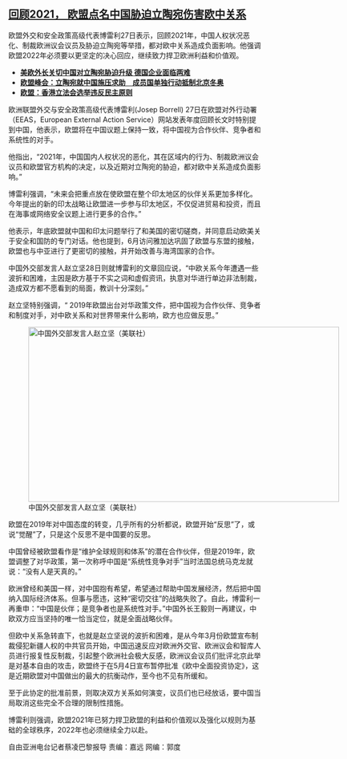 <!--1640720100000-->
[回顾2021， 欧盟点名中国胁迫立陶宛伤害欧中关系](https://www.rfa.org/mandarin/yataibaodao/junshiwaijiao/cl-12282021143339.html)
------

<p>欧盟外交和安全政策高级代表博雷利27日表示，回顾2021年，中国人权状况恶化、制裁欧洲议会议员及胁迫立陶宛等举措，都对欧中关系造成负面影响。他强调欧盟2022年必须要以更坚定的决心回应，继续致力捍卫欧洲利益和价值观。</p><p></p><ul><li><strong><a href="https://www.rfa.org/mandarin/yataibaodao/junshiwaijiao/cl-12232021132259.html">美欧外长关切中国对立陶宛胁迫升级 德国企业面临两难</a></strong></li><li><strong><a href="https://www.rfa.org/mandarin/yataibaodao/junshiwaijiao/cl-12162021142435.html">欧盟峰会：立陶宛就中国施压求助　成员国单独行动抵制北京冬奥</a></strong></li><li><strong><a href="https://www.rfa.org/mandarin/Xinwen/2-12212021102738.html">欧盟：香港立法会选举违反民主原则</a></strong></li></ul><p></p><p>欧洲联盟外交与安全政策高级代表博雷利(Josep Borrell) 27日在欧盟对外行动署（EEAS，European External Action Service）网站发表年度回顾长文时特别提到中国，他表示，欧盟将在中国议题上保持一致，将中国视为合作伙伴、竞争者和系统性的对手。</p><p>他指出，“2021年，中国国内人权状况的恶化，其在区域内的行为、制裁欧洲议会议员和欧盟官方机构的决定，以及近期对立陶宛的胁迫，都对欧中关系造成负面影响。”</p><p>博雷利强调，“未来会把重点放在使欧盟在整个印太地区的伙伴关系更加多样化。今年提出的新的印太战略让欧盟进一步参与印太地区，不仅促进贸易和投资，而且在海事或网络安全议题上进行更多的合作。”</p><p>他表示，年底欧盟就中国和印太问题举行了和美国的密切磋商，并同意启动欧美关于安全和国防的专门对话。他也提到，6月访问雅加达巩固了欧盟与东盟的接触，欧盟也与中亚进行了更密切的接触，并开始改善与海湾国家的合作。</p><p>中国外交部发言人赵立坚28日则就博雷利的文章回应说，“中欧关系今年遭遇一些波折和困难，主因是欧方基于不实之词和虚假资讯，执意对华进行单边非法制裁，造成双方都不愿看到的局面，教训十分深刻。”</p><p>赵立坚特别强调，“ 2019年欧盟出台对华政策文件，把中国视为合作伙伴、竞争者和制度对手，对中欧关系和对世界带来什么影响，欧方也应做反思。”</p><p><figure class="image-richtext image-inline captioned" style="width:620px;"><img alt="中国外交部发言人赵立坚（美联社）" height="349" src="https://www.rfa.org/mandarin/yataibaodao/junshiwaijiao/cl-12282021143339.html/62689efd-7dd4-4d5a-8f07-fc294de499b5.jpeg/@@images/8a612dab-ed6e-4615-b659-44a03eb8d10b.jpeg" title="2" width="620"/><figcaption class="image-caption">中国外交部发言人赵立坚（美联社）</figcaption><small></small></figure></p><p>欧盟在2019年对中国态度的转变，几乎所有的分析都说，欧盟开始“反思”了，或说“觉醒”了，只是这个反思不是中国要的反思。</p><p>中国曾经被欧盟看作是“维护全球规则和体系”的潜在合作伙伴，但是2019年，欧盟调整了对华政策，第一次称呼中国是“系统性竞争对手”当时法国总统马克龙就说：“没有人是天真的。”</p><p>欧洲曾经和美国一样，对中国抱有希望，希望通过帮助中国发展经济，然后把中国纳入国际经济体系。但事与愿违，这种“密切交往”的战略失败了。自此，博雷利一再重申：“中国是伙伴；是竞争者也是系统性对手。”中国外长王毅则一再建议，中欧双方应当坚持的唯一恰当定位，就是全面战略伙伴。</p><p>但欧中关系急转直下，也就是赵立坚说的波折和困难，是从今年3月份欧盟宣布制裁侵犯新疆人权的中共官员开始，中国迅速反应对欧洲外交官、欧洲议会和智库人员进行报复性反制裁，引起整个欧洲社会极大反感，欧洲议会议员们批评北京此举是对基本自由的攻击，欧盟终于在5月4日宣布暂停批准《欧中全面投资协定》，这是近期欧盟对中国做出的最大的抗衡动作，至今也不见有所缓和。</p><p>至于此协定的批准前景，则取决双方关系如何演变，议员们也已经放话，要中国当局取消这些完全不合理的限制性措施。</p><p>博雷利则强调，欧盟2021年已努力捍卫欧盟的利益和价值观以及强化以规则为基础的全球秩序，2022年也必须继续全力以赴。</p><p>自由亚洲电台记者蔡凌巴黎报导 责编：嘉远 网编：郭度</p>
